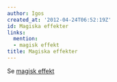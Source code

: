 ```yaml
---
author: Igos
created_at: '2012-04-24T06:52:19Z'
id: Magiska effekter
links:
  mention:
  - magisk effekt
title: Magiska effekter
---
```


Se [magisk effekt]

  [magisk effekt]: magisk_effekt
